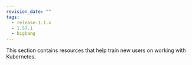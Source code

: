 ```yaml
---
revision_date: ""
tags:
  - release-1.1.x
  - 1.57.1
  - bigbang
---
```


This section contains resources that help train new users on working with Kubernetes.
